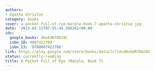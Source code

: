 ```yaml
---
authors:
- Agatha Christie
category: books
cover: a-pocket-full-of-rye-marple-book-7-agatha-christie.jpg
date: '2023-03-11T07:55:44.306261+00:00'
ids:
  google_books: d0xEdRfD0J8C
  isbn_10: 0007422709
  isbn_13: '9780007422708'
link: https://play.google.com/store/books/details?id=d0xEdRfD0J8C
status: currently-reading
title: A Pocket Full of Rye (Marple, Book 7)
---
```

